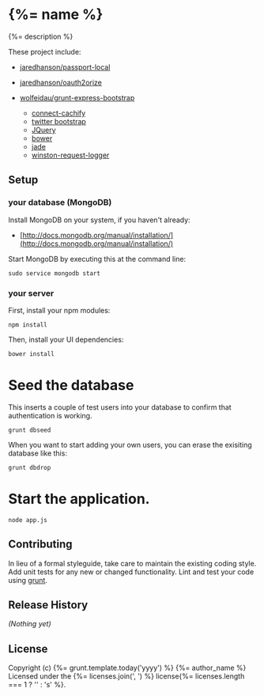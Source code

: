 # {%= name %}

{%= description %}

These project include:

* [jaredhanson/passport-local](https://github.com/jaredhanson/passport-local)

* [jaredhanson/oauth2orize](https://github.com/jaredhanson/oauth2orize)

* [wolfeidau/grunt-express-bootstrap](https://github.com/wolfeidau/grunt-express-bootstrap)
    * [connect-cachify](https://github.com/mozilla/connect-cachify)
    * [twitter bootstrap](http://twitter.github.com/bootstrap/)
    * [JQuery](http://jquery.com/)
    * [bower](http://twitter.github.com/bower/)
    * [jade](http://jade-lang.com/)
    * [winston-request-logger](https://github.com/wolfeidau/winston-request-logger)


## Setup

### your database (MongoDB)

Install MongoDB on your system, if you haven't already:

* [http://docs.mongodb.org/manual/installation/](http://docs.mongodb.org/manual/installation/)

Start MongoDB by executing this at the command line:

```
sudo service mongodb start
```

### your server

First, install your npm modules:

```
npm install
```

Then, install your UI dependencies:

```
bower install
```

# Seed the database
This inserts a couple of test users into your database to confirm that authentication is working.

```
grunt dbseed
```

When you want to start adding your own users, you can erase the exisiting database like this:

```
grunt dbdrop
```

# Start the application.

```
node app.js
```

## Contributing
In lieu of a formal styleguide, take care to maintain the existing coding style. Add unit tests for any new or changed functionality. Lint and test your code using [grunt](https://github.com/gruntjs/grunt).

## Release History
_(Nothing yet)_

## License
Copyright (c) {%= grunt.template.today('yyyy') %} {%= author_name %}
Licensed under the {%= licenses.join(', ') %} license{%= licenses.length === 1 ? '' : 's' %}.
